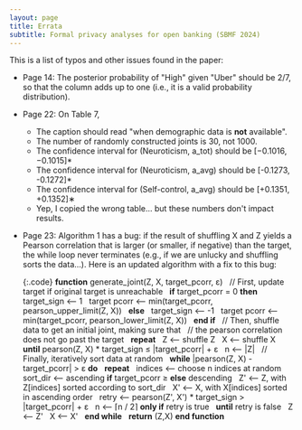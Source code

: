 ```yaml
---
layout: page
title: Errata
subtitle: Formal privacy analyses for open banking (SBMF 2024)
---
```


<style>
  .code {
    white-space: pre-wrap;
  }

  .code.wrap-indent {
    text-indent: -5rem;
    padding-left: 5rem;
  }

  .join-top {
    margin-top: 0;
  }

  .join-bottom {
    margin-bottom: 0;
  }
</style>

This is a list of typos and other issues found in the paper:

* Page 14: The posterior probability of "High" given "Uber" should be 2/7, so that the column adds up to one
    (i.e., it is a valid probability distribution).  

* Page 22: On Table 7,
  - The caption should read "when demographic data is **not** available".
  - The number of randomly constructed joints is 30, not 1000.
  - The confidence interval for (Neuroticism, a_tot) should be \[−0.1016, −0.1015\]*
  - The confidence interval for (Neuroticism, a_avg) should be \[-0.1273, -0.1272\]*
  - The confidence interval for (Self-control, a_avg) should be \[+0.1351, +0.1352\]∗
  - Yep, I copied the wrong table... but these numbers don't impact results.  

* Page 23: Algorithm 1 has a bug: if the result of shuffling X and Z
    yields a Pearson correlation that is larger (or smaller, if negative) than the target,
    the while loop never terminates (e.g., if we are unlucky and shuffling sorts the data...).
    Here is an updated algorithm with a fix to this bug:

    {:.code}
    **function** generate_joint(Z, X, target_pcorr, ε)
    &nbsp; // First, update target if original target is unreachable
    &nbsp; **if** target_pcorr = 0 **then**
    &nbsp;   target_sign ⟵ 1
    &nbsp;   target pcorr ⟵ min(target_pcorr, pearson_upper_limit(Z, X))
    &nbsp; **else**
    &nbsp;   target_sign ⟵ -1
    &nbsp;   target pcorr ⟵ min(target_pcorr, pearson_lower_limit(Z, X))
    &nbsp; **end if**
    &nbsp; // Then, shuffle data to get an initial joint, making sure that
    &nbsp; // the pearson correlation does not go past the target
    &nbsp;  **repeat**
    &nbsp;   Z ⟵ shuffle Z
    &nbsp;   X ⟵ shuffle X
    &nbsp; **until** pearson(Z, X) * target_sign ≤ |target_pcorr| + ε
    &nbsp; n ⟵ |Z|
    &nbsp; // Finally, iteratively sort data at random
    &nbsp; **while** |pearson(Z, X) - target_pcorr| > ε **do**
    &nbsp;   **repeat**
    &nbsp;     indices ⟵ choose n indices at random
    &nbsp;     sort_dir ⟵ ascending **if** target_pcorr ≥ **else** descending
    &nbsp;     Z' ⟵ Z, with Z\[indices\] sorted according to sort_dir
    &nbsp;     X' ⟵ X, with X\[indices\] sorted in ascending order
    &nbsp;     retry ⟵ pearson(Z', X') * target_sign > |target_pcorr| + ε
    &nbsp;     n ⟵ ⌈n / 2⌉ **only if** retry is true
    &nbsp;   **until** retry is false
    &nbsp;   Z ⟵ Z'
    &nbsp;   X ⟵ X'
    &nbsp; **end while**
    &nbsp; **return** (Z,X)
    **end function**
